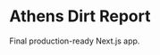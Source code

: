 # Athens Dirt Report

Final production-ready Next.js app.
<!-- force redeploy -->
<!-- force redeploy -->

